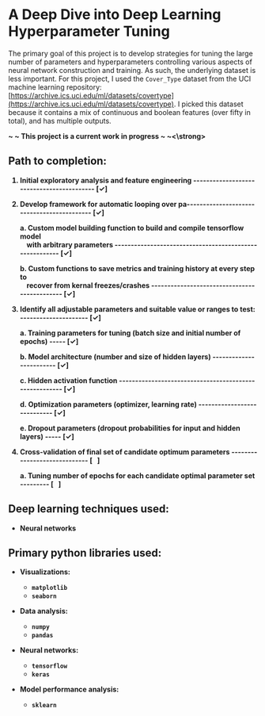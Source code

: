 # A Deep Dive into Deep Learning Hyperparameter Tuning

The primary goal of this project is to develop strategies for tuning the large number of parameters and hyperparameters controlling various aspects of neural network construction and training. As such, the underlying dataset is less important. For this project, I used the `Cover_Type` dataset from the UCI machine learning repository: [https://archive.ics.uci.edu/ml/datasets/covertype](https://archive.ics.uci.edu/ml/datasets/covertype). I picked this dataset because it contains a mix of continuous and boolean features (over fifty in total), and has multiple outputs. 

<strong>~ ~ This project is a current work in progress ~ ~<\strong>

## Path to completion:

1. Initial exploratory analysis and feature engineering ------------------------------------------ [&#10003;] 

2. Develop framework for automatic looping over pa------------------------------------------- [&#10003;]

    a. Custom model building function to build and compile tensorflow model <br>
        &nbsp; &nbsp; with arbitrary parameters -------------------------------------------------------- [&#10003;]
    
    b. Custom functions to save metrics and training history at every step to <br>
        &nbsp; &nbsp; recover from kernal freezes/crashes --------------------------------------------- [&#10003;]

3. Identify all adjustable parameters and suitable value or ranges to test: --------------------- [&#10003;]

    a. Training parameters for tuning (batch size and initial number of epochs) ----- [&#10003;]

    b. Model architecture (number and size of hidden layers) ------------------------ [&#10003;]

    c. Hidden activation function ------------------------------------------------------- [&#10003;]

    d. Optimization parameters (optimizer, learning rate) ---------------------------- [&#10003;]

    e. Dropout parameters (dropout probabilities for input and hidden layers) ----- [&#10003;]

4. Cross-validation of final set of candidate optimum parameters ----------------------------- [&nbsp; &nbsp;]

    a. Tuning number of epochs for each candidate optimal parameter set --------- [&nbsp; &nbsp;]

## Deep learning techniques used:
 - Neural networks

## Primary python libraries used:
 - Visualizations:
   - `matplotlib`
   - `seaborn`
 
 - Data analysis:
   - `numpy`
   - `pandas`

 - Neural networks:
   - `tensorflow`
   - `keras` 

 - Model performance analysis:
   - `sklearn`

